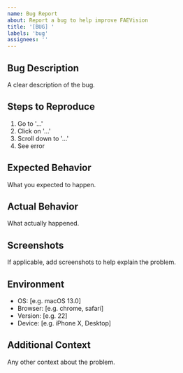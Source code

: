 ```yaml
---
name: Bug Report
about: Report a bug to help improve FAEVision
title: '[BUG] '
labels: 'bug'
assignees: ''
---
```


## Bug Description
A clear description of the bug.

## Steps to Reproduce
1. Go to '...'
2. Click on '...'
3. Scroll down to '...'
4. See error

## Expected Behavior
What you expected to happen.

## Actual Behavior
What actually happened.

## Screenshots
If applicable, add screenshots to help explain the problem.

## Environment
- OS: [e.g. macOS 13.0]
- Browser: [e.g. chrome, safari]
- Version: [e.g. 22]
- Device: [e.g. iPhone X, Desktop]

## Additional Context
Any other context about the problem.